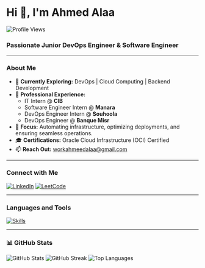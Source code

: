 # Hi 👋, I'm Ahmed Alaa

![Profile Views](https://komarev.com/ghpvc/?username=ahmedalaa14&label=Profile%20views&color=0e75b6&style=flat)

### Passionate Junior DevOps Engineer & Software Engineer

---

### About Me
- 🚀 **Currently Exploring:** DevOps | Cloud Computing | Backend Development
- 💼 **Professional Experience:**
  - IT Intern @ **CIB**
  - Software Engineer Intern @ **Manara**
  - DevOps Engineer Intern @ **Souhoola**
  - DevOps Engineer @ **Banque Misr**
- 🔧 **Focus:** Automating infrastructure, optimizing deployments, and ensuring seamless operations.
- 🎓 **Certifications:** Oracle Cloud Infrastructure (OCI) Certified
- 📫 **Reach Out:** [workahmeedalaa@gmail.com](mailto:workahmeedalaa@gmail.com)

---

### Connect with Me
[![LinkedIn](https://raw.githubusercontent.com/rahuldkjain/github-profile-readme-generator/master/src/images/icons/Social/linked-in-alt.svg)](https://www.linkedin.com/in/ahmeed-alaa/) 
[![LeetCode](https://raw.githubusercontent.com/rahuldkjain/github-profile-readme-generator/master/src/images/icons/Social/leet-code.svg)](https://leetcode.com/ahmedalaa14/)

---

### Languages and Tools
[![Skills](https://skillicons.dev/icons?i=aws,azure,gcp,bash,py,cpp,java,html,css,js,nodejs,django,linux,redhat,gitlab,git,github,nginx,obsidian,mysql,mongodb,kubernetes,docker,jenkins,githubactions,ansible,terraform,prometheus&perline=11)](https://skillicons.dev)

---

### 📊 GitHub Stats
![GitHub Stats](https://github-readme-stats.vercel.app/api?username=ahmedalaa14&show_icons=true&include_all_commits=true&count_private=true&theme=dark&hide_border=false&order=1)
![GitHub Streak](https://streak-stats.demolab.com?user=ahmedalaa14&theme=dark&hide_border=false&border_radius=5&order=3)
![Top Languages](https://github-readme-stats.vercel.app/api/top-langs?username=ahmedalaa14&layout=compact&theme=dark&hide_border=false&order=2)
